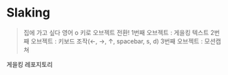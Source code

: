 # Slaking
> 집에 가고 싶다
영어 o 키로 오브젝트 전환!
1번째 오브젝트 : 게을킹 텍스트
2번째 오브젝트 : 키보드 조작(←, →, ↑, spacebar, s, d)
3번째 오브젝트 : 모션캡쳐

게을킹 레포지토리 
